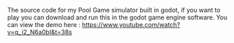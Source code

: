 The source code for my Pool Game simulator built in godot, if you want to play you can download and run this in the godot game engine software. 
You can view the demo here : https://www.youtube.com/watch?v=q_j2_N6a0bI&t=38s
